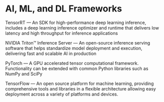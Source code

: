 # AI, ML, and DL Frameworks

TensorRT — An SDK for high-performance deep learning inference, includes a deep learning inference optimizer and runtime that delivers low latency and high throughput for inference applications

NVIDIA Triton™ Inference Server — An open-source inference serving software that helps standardize model deployment and execution, delivering fast and scalable AI in production

PyTorch — A GPU accelerated tensor computational framework. Functionality can be extended with common Python libraries such as NumPy and SciPy

TensorFlow — An open source platform for machine learning, providing comprehensive tools and libraries in a flexible architecture allowing easy deployment across a variety of platforms and devices.